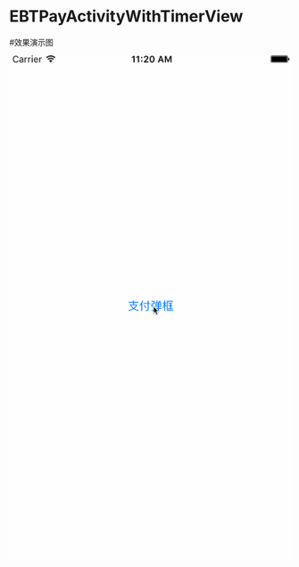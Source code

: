# EBTPayActivityWithTimerView






#效果演示图

![Image](https://github.com/KBvsMJ/EBTPayActivityWithTimerView/blob/master/demogif/demo.gif)
